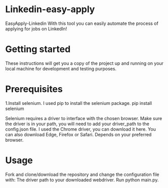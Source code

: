 # Linkedin-easy-apply
EasyApply-Linkedin
With this tool you can easily automate the process of applying for jobs on LinkedIn!

# Getting started
These instructions will get you a copy of the project up and running on your local machine for development and testing purposes.

# Prerequisites
 1.Install selenium. I used pip to install the selenium package.
 pip install selenium 

Selenium requires a driver to interface with the chosen browser. Make sure the driver is in your path, you will need to add your driver_path to the config.json file.
I used the Chrome driver, you can download it here. You can also download Edge, Firefox or Safari. Depends on your preferred browser.

# Usage
Fork and clone/download the repository and change the configuration file with:
The driver path to your downloaded webdriver.
Run python main.py.
